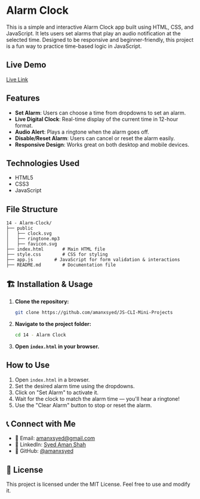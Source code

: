 # Alarm Clock

This is a simple and interactive Alarm Clock app built using HTML, CSS, and JavaScript. It lets users set alarms that play an audio notification at the selected time. Designed to be responsive and beginner-friendly, this project is a fun way to practice time-based logic in JavaScript.

## Live Demo
[Live Link](https://alarm-clock-abx.netlify.app/)

## Features
- **Set Alarm**: Users can choose a time from dropdowns to set an alarm.
- **Live Digital Clock**: Real-time display of the current time in 12-hour format.
- **Audio Alert**: Plays a ringtone when the alarm goes off.
- **Disable/Reset Alarm**: Users can cancel or reset the alarm easily.
- **Responsive Design**: Works great on both desktop and mobile devices.

## Technologies Used
- HTML5
- CSS3
- JavaScript

## File Structure
```
14 - Alarm-Clock/
├── public
│   ├── clock.svg  
│   ├── ringtone.mp3 
│   ├── favicon.svg 
├── index.html       # Main HTML file
├── style.css        # CSS for styling
├── app.js        # JavaScript for form validation & interactions
├── README.md        # Documentation file
```

## 🏗 Installation & Usage
1. **Clone the repository:**
   ```sh
   git clone https://github.com/amanxsyed/JS-CLI-Mini-Projects
   ```
2. **Navigate to the project folder:**
   ```sh
   cd 14 - Alarm Clock
   ```
3. **Open `index.html` in your browser.**

## How to Use
1. Open `index.html` in a browser.
2. Set the desired alarm time using the dropdowns.
3. Click on "Set Alarm" to activate it.
4. Wait for the clock to match the alarm time — you'll hear a ringtone!
5. Use the "Clear Alarm" button to stop or reset the alarm.

## 📞 Connect with Me
- 📧 Email: [amanxsyed@gmail.com](mailto:amanxsyed@gmail.com)
- 💼 LinkedIn: [Syed Aman Shah](https://www.linkedin.com/in/amanxsyed)
- 🐙 GitHub: [@amanxsyed](https://github.com/amanxsyed)

## 📝 License
This project is licensed under the MIT License. Feel free to use and modify it.

